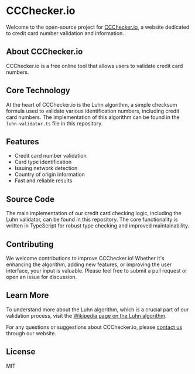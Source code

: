 # CCChecker.io

Welcome to the open-source project for [CCChecker.io](https://ccchecker.io), a website dedicated to credit card number validation and information.

## About CCChecker.io

CCChecker.io is a free online tool that allows users to validate credit card numbers.

## Core Technology

At the heart of CCChecker.io is the Luhn algorithm, a simple checksum formula used to validate various identification numbers, including credit card numbers. The implementation of this algorithm can be found in the `luhn-validator.ts` file in this repository.

## Features

- Credit card number validation
- Card type identification
- Issuing network detection
- Country of origin information
- Fast and reliable results

## Source Code

The main implementation of our credit card checking logic, including the Luhn validator, can be found in this repository. The core functionality is written in TypeScript for robust type checking and improved maintainability.

## Contributing

We welcome contributions to improve CCChecker.io! Whether it's enhancing the algorithm, adding new features, or improving the user interface, your input is valuable. Please feel free to submit a pull request or open an issue for discussion.

## Learn More

To understand more about the Luhn algorithm, which is a crucial part of our validation process, visit the [Wikipedia page on the Luhn algorithm](https://en.wikipedia.org/wiki/Luhn_algorithm).

For any questions or suggestions about CCChecker.io, please [contact us](https://ccchecker.io) through our website.

## License
MIT
